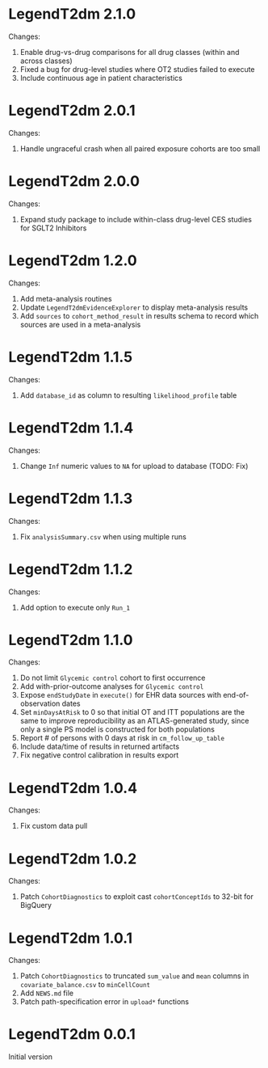 LegendT2dm 2.1.0
=======================

Changes:

1. Enable drug-vs-drug comparisons for all drug classes (within and across classes)
2. Fixed a bug for drug-level studies where OT2 studies failed to execute
3. Include continuous age in patient characteristics

LegendT2dm 2.0.1
=======================

Changes:

1. Handle ungraceful crash when all paired exposure cohorts are too small

LegendT2dm 2.0.0
=======================

Changes: 

1. Expand study package to include within-class drug-level CES studies for SGLT2 Inhibitors

LegendT2dm 1.2.0
=======================

Changes: 

1. Add meta-analysis routines
2. Update `LegendT2dmEvidenceExplorer` to display meta-analysis results
3. Add `sources` to `cohort_method_result` in results schema to record which sources are used in a meta-analysis

LegendT2dm 1.1.5
=======================

Changes:

1. Add `database_id` as column to resulting `likelihood_profile` table

LegendT2dm 1.1.4
=======================

Changes:

1. Change `Inf` numeric values to `NA` for upload to database (TODO: Fix)

LegendT2dm 1.1.3
=======================

Changes:

1. Fix `analysisSummary.csv` when using multiple runs

LegendT2dm 1.1.2
=======================

Changes:

1. Add option to execute only `Run_1`

LegendT2dm 1.1.0
=======================

Changes:

1. Do not limit `Glycemic control` cohort to first occurrence
2. Add with-prior-outcome analyses for `Glycemic control`
3. Expose `endStudyDate` in `execute()` for EHR data sources with end-of-observation dates
4. Set `minDaysAtRisk` to 0 so that initial OT and ITT populations are the same to improve reproducibility as an ATLAS-generated study, since only a single PS model is constructed for both populations
5. Report # of persons with 0 days at risk in `cm_follow_up_table`
6. Include data/time of results in returned artifacts
7. Fix negative control calibration in results export

LegendT2dm 1.0.4
=======================

Changes:

1. Fix custom data pull

LegendT2dm 1.0.2
=======================

Changes:

1. Patch `CohortDiagnostics` to exploit cast `cohortConceptIds` to 32-bit for BigQuery

LegendT2dm 1.0.1
=======================

Changes:

1. Patch `CohortDiagnostics` to truncated `sum_value` and `mean` columns in `covariate_balance.csv` to `minCellCount`
2. Add `NEWS.md` file
3. Patch path-specification error in `upload*` functions

LegendT2dm 0.0.1
=======================

Initial version

